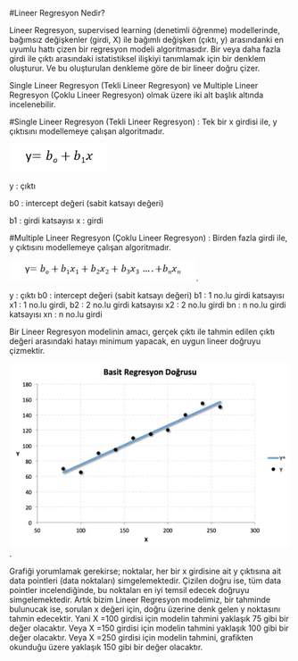 #Lineer Regresyon Nedir?

Lineer Regresyon, supervised learning (denetimli öğrenme) modellerinde, bağımsız değişkenler (girdi, X) ile bağımlı değişken (çıktı, y) arasındanki en uyumlu hattı çizen bir regresyon modeli algoritmasıdır. Bir veya daha fazla girdi ile çıktı arasındaki istatistiksel ilişkiyi tanımlamak için bir denklem oluşturur. Ve bu oluşturulan denkleme göre de bir lineer doğru çizer.

Single Lineer Regresyon (Tekli Lineer Regresyon) ve Multiple Lineer Regresyon (Çoklu Lineer Regresyon) olmak üzere iki alt başlık altında incelenebilir.

#Single Lineer Regresyon (Tekli Lineer Regresyon) :
Tek bir x girdisi ile, y çıktısını modellemeye çalışan algoritmadır.

![alt text](https://github.com/azsaritas/makine_ogrenmesi/blob/main/dosyalar/reg.png?raw=true)

y : çıktı

b0 : intercept değeri (sabit katsayı değeri)

b1 : girdi katsayısı
x : girdi

#Multiple Lineer Regresyon (Çoklu Lineer Regresyon) : 
Birden fazla girdi ile, y çıktısını modellemeye çalışan algoritmadır.

![alt text](https://github.com/azsaritas/makine_ogrenmesi/blob/main/dosyalar/multireg.png?raw=true).

y : çıktı
b0 : intercept değeri (sabit katsayı değeri)
b1 : 1 no.lu girdi katsayısı
x1 : 1 no.lu girdi,
b2 : 2 no.lu girdi katsayısı
x2 : 2 no.lu girdi
bn : n no.lu girdi katsayısı
xn : n no.lu girdi

Bir Lineer Regresyon modelinin amacı, gerçek çıktı ile tahmin edilen çıktı değeri arasındaki hatayı minimum yapacak, en uygun lineer doğruyu çizmektir.

![alt text](https://github.com/azsaritas/makine_ogrenmesi/blob/main/dosyalar/regresyon.png?raw=true).

Grafiği yorumlamak gerekirse; noktalar, her bir x girdisine ait y çıktısına ait data pointleri (data noktaları) simgelemektedir. Çizilen doğru ise, tüm data pointler incelendiğinde, bu noktaları en iyi temsil edecek doğruyu simgelemektedir. Artık bizim Lineer Regresyon modelimiz, bir tahminde bulunucak ise, sorulan x değeri için, doğru üzerine denk gelen y noktasını tahmin edecektir. Yani X =100 girdisi için modelin tahmini yaklaşık 75 gibi bir değer olacaktır. Veya X =150 girdisi için modelin tahmini yaklaşık 100 gibi bir değer olacaktır. Veya X =250 girdisi için modelin tahmini, grafikten okunduğu üzere yaklaşık 150 gibi bir değer olacaktır.

